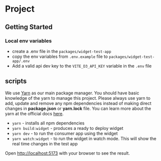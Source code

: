 # Project

## Getting Started

### Local env variables

- create a .env file in the `packages/widget-test-app`
- copy the env variables from `.env.example` file to `packages/widget-test-app/.env`
- Add a valid api dev key to the `VITE_D3_API_KEY` variable in the `.env` file

## scripts

We use [Yarn](https://yarnpkg.com/) as our main package manager. You should have basic knowledge of the yarn to manage this project. Please always use yarn to add, update and remove any npm dependencies instead of making direct changes in **package.json** or **yarn.lock** file. You can learn more about the yarn at the official docs [here](https://yarnpkg.com/getting-started).

- `yarn` - installs all npm dependencies
- `yarn build:widget` - produces a ready to deploy widget
- `yarn dev` - to run the consumer app using the widget
- `yarn watch:widget` - to run the widget in watch mode. This will show the real time changes in the test app

Open [http://localhost:5173](http://localhost:5173) with your browser to see the result.
